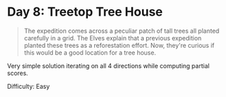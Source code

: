 # Day 8: Treetop Tree House 

> The expedition comes across a peculiar patch of tall trees all planted carefully in a grid. 
> The Elves explain that a previous expedition planted these trees as a reforestation effort. 
> Now, they're curious if this would be a good location for a tree house.

Very simple solution iterating on all 4 directions while computing partial scores.

Difficulty: Easy